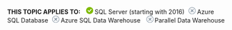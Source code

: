**THIS TOPIC APPLIES TO:** ![yes](media/yes.png)SQL Server (starting with 2016)![no](media/no.png)Azure SQL Database![no](media/no.png)Azure SQL Data Warehouse ![no](media/no.png)Parallel Data Warehouse

